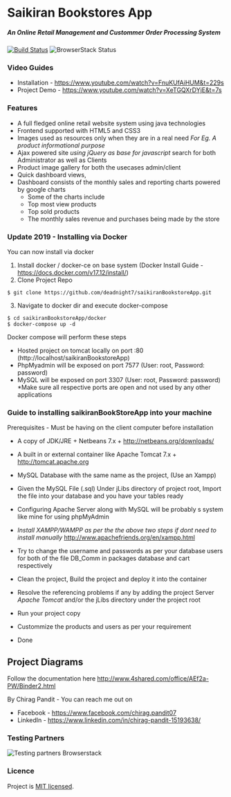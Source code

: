 # Saikiran Bookstores App
##### An Online Retail Management and Custommer Order Processing System

[![Build Status](https://travis-ci.org/deadnight7/saikiranBookstoreApp.svg?branch=master)](https://travis-ci.org/deadnight7/saikiranBookstoreApp) ![BrowserStack Status](https://www.browserstack.com/automate/badge.svg?badge_key=bUJrcGM5VGd4ajRzdHc4a1BFRjRuSTh3QTJEOEpxVWRITHpQTnBkVXpMST0tLXN1eHlWcnhrZzVCSjRmeFpEY29uZ0E9PQ==--493168ce6719b5f9368b52b9ec6292aab2cf4024) 

### Video Guides  

* Installation - https://www.youtube.com/watch?v=FnuKUfAiHUM&t=229s
* Project Demo - https://www.youtube.com/watch?v=XeTGQXrDYjE&t=7s


### Features 
* A full fledged online retail website system using java technologies
* Frontend supported with HTML5 and CSS3 
* Images used as resources only when they are in a real need _For Eg. A product informational purpose_
* Ajax powered site _using jQuery as base for javascript_ search for both Administrator as well as Clients
* Product image gallery for both the usecases admin/client
* Quick dashboard views,
* Dashboard consists of the monthly sales and reporting charts powered by google charts
	* Some of the charts include 
	* Top most view products
	* Top sold products
	* The monthly sales revenue and purchases being made by the store
	

### Update 2019 - Installing via Docker
You can now install via docker
1) Install docker / docker-ce on base system (Docker Install Guide - https://docs.docker.com/v17.12/install/)
2) Clone Project Repo
```
$ git clone https://github.com/deadnight7/saikiranBookstoreApp.git
```
3) Navigate to docker dir and execute docker-compose
```
$ cd saikiranBookstoreApp/docker
$ docker-compose up -d
```

Docker compose will perform these steps
- Hosted project on tomcat locally on port :80 (http://localhost/saikiranBookstoreApp)
- PhpMyadmin will be exposed on port 7577 (User: root, Password: password)
- MySQL will be exposed on port 3307 (User: root, Password: password)
*Make sure all respective ports are open and not used by any other applications


### Guide to installing saikiranBookStoreApp into your machine
Prerequisites - Must be having on the client computer before installation

* A copy of JDK/JRE + Netbeans 7.x +
	http://netbeans.org/downloads/
	
* A built in or external container like Apache Tomcat 7.x +
	http://tomcat.apache.org
	
* MySQL Database with the same name as the project, (Use an Xampp)
* Given the MySQL File (.sql) Under jLibs directory of project root, Import the file into your database and you have your tables ready
* Configuring Apache Server along with MySQL will be probably s system like mine for using phpMyAdmin
* _Install XAMPP/WAMPP as per the the above two steps if dont need to install manually_
	http://www.apachefriends.org/en/xampp.html
* Try to change the username and passwords as per your database users for both of the file DB_Comm in packages database and cart respectively 
	
* Clean the project, Build the project and deploy it into the container
* Resolve the referencing problems if any by adding the project Server _Apache Tomcat_ and/or the jLibs directory under the project root
* Run your project copy
* Custommize the products and users as per your requirement
* Done

## Project Diagrams
Follow the documentation here
http://www.4shared.com/office/AEf2a-PW/Binder2.html

By Chirag Pandit - 
You can reach me out on 
* Facebook - https://www.facebook.com/chirag.pandit07
* LinkedIn - https://www.linkedin.com/in/chirag-pandit-15193638/

### Testing Partners

![Testing partners Browserstack](/web/images/logo/Browserstack-logo1.png)

### Licence
Project is [MIT licensed](./LICENSE).
